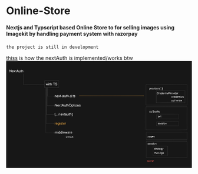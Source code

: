 # Online-Store

#### Nextjs and Typscript  based Online Store to for selling images using Imagekit by handling payment system with razorpay 

`the project is still in development`

[thiss](https://app.eraser.io/workspace/lR8IVMPruqkVEUnrDjJ2?origin=) is how the nextAuth is implemented/works btw
![nextAuthWorkflow](image.png)